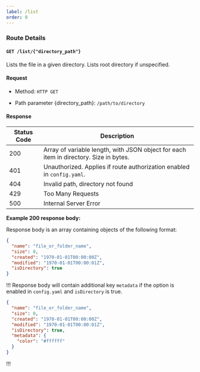 ```yaml
---
label: /list
order: 0
---
```


### Route Details

#### ```GET /list/{"directory_path"}```

Lists the file in a given directory. Lists root directory if unspecified.

#### Request

- Method: `HTTP GET`

- Path parameter \{directory_path\}: `/path/to/directory`

#### Response

Status Code | Description                                                                             
---         | ---                                                                                  
200         | Array of variable length, with JSON object for each item in directory. Size in bytes.
401         | Unauthorized. Applies if route authorization enabled in `config.yaml`.
404         | Invalid path, directory not found
429         | Too Many Requests
500         | Internal Server Error                                                                                  


**Example 200 response body:**

Response body is an array containing objects of the following format:

```json
{
  "name": "file_or_folder_name",
  "size": 0,
  "created": "1970-01-01T00:00:00Z",
  "modified": "1970-01-01T00:00:01Z",
  "isDirectory": true
}
```

!!!
Response body will contain additional key `metadata` if the option is enabled in `config.yaml` and `isDirectory` is true.

```json
{
  "name": "file_or_folder_name",
  "size": 0,
  "created": "1970-01-01T00:00:00Z",
  "modified": "1970-01-01T00:00:01Z",
  "isDirectory": true,
  "metadata": {
    "color": "#ffffff"
  }
}
```
!!!